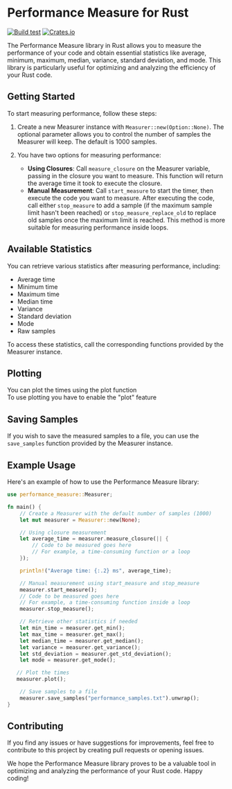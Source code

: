 # Performance Measure for Rust

[![Build test](https://github.com/coolian1337/performance_measure/actions/workflows/rust.yml/badge.svg)](https://github.com/coolian1337/performance_measure/actions/workflows/rust.yml)
[![Crates.io](https://img.shields.io/crates/v/performance_measure.svg)](https://crates.io/crates/performance_measure)

The Performance Measure library in Rust allows you to measure the performance of
your code and obtain essential statistics like average, minimum, maximum,
median, variance, standard deviation, and mode. This library is particularly
useful for optimizing and analyzing the efficiency of your Rust code.

## Getting Started

To start measuring performance, follow these steps:

1. Create a new Measurer instance with `Measurer::new(Option::None)`. The
   optional parameter allows you to control the number of samples the Measurer
   will keep. The default is 1000 samples.

2. You have two options for measuring performance:
   - **Using Closures**: Call `measure_closure` on the Measurer variable,
     passing in the closure you want to measure. This function will return the
     average time it took to execute the closure.
   - **Manual Measurement**: Call `start_measure` to start the timer, then
     execute the code you want to measure. After executing the code, call either
     `stop_measure` to add a sample (if the maximum sample limit hasn't been
     reached) or `stop_measure_replace_old` to replace old samples once the
     maximum limit is reached. This method is more suitable for measuring
     performance inside loops.

## Available Statistics

You can retrieve various statistics after measuring performance, including:

- Average time
- Minimum time
- Maximum time
- Median time
- Variance
- Standard deviation
- Mode
- Raw samples

To access these statistics, call the corresponding functions provided by the
Measurer instance.

## Plotting

You can plot the times using the plot function\
To use plotting you have to enable the "plot" feature

## Saving Samples

If you wish to save the measured samples to a file, you can use the
`save_samples` function provided by the Measurer instance.

## Example Usage

Here's an example of how to use the Performance Measure library:

```rust
use performance_measure::Measurer;

fn main() {
    // Create a Measurer with the default number of samples (1000)
    let mut measurer = Measurer::new(None);

    // Using closure measurement
    let average_time = measurer.measure_closure(|| {
        // Code to be measured goes here
        // For example, a time-consuming function or a loop
    });

    println!("Average time: {:.2} ms", average_time);

    // Manual measurement using start_measure and stop_measure
    measurer.start_measure();
    // Code to be measured goes here
    // For example, a time-consuming function inside a loop
    measurer.stop_measure();

    // Retrieve other statistics if needed
    let min_time = measurer.get_min();
    let max_time = measurer.get_max();
    let median_time = measurer.get_median();
    let variance = measurer.get_variance();
    let std_deviation = measurer.get_std_deviation();
    let mode = measurer.get_mode();

   // Plot the times
   measurer.plot();

    // Save samples to a file
    measurer.save_samples("performance_samples.txt").unwrap();
}
```

## Contributing

If you find any issues or have suggestions for improvements, feel free to
contribute to this project by creating pull requests or opening issues.

We hope the Performance Measure library proves to be a valuable tool in
optimizing and analyzing the performance of your Rust code. Happy coding!
